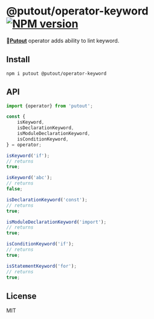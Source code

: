 # @putout/operator-keyword [![NPM version][NPMIMGURL]][NPMURL]

[NPMIMGURL]: https://img.shields.io/npm/v/@putout/operator-keyword.svg?style=flat&longCache=true
[NPMURL]: https://npmjs.org/package/@putout/operator-keyword "npm"

🐊[**Putout**](https://github.com/coderaiser/putout) operator adds ability to lint keyword.

## Install

```
npm i putout @putout/operator-keyword
```

## API

```js
import {operator} from 'putout';

const {
    isKeyword,
    isDeclarationKeyword,
    isModuleDeclarationKeyword,
    isConditionKeyword,
} = operator;

isKeyword('if');
// returns
true;

isKeyword('abc');
// returns
false;

isDeclarationKeyword('const');
// returns
true;

isModuleDeclarationKeyword('import');
// returns
true;

isConditionKeyword('if');
// returns
true;

isStatementKeyword('for');
// returns
true;
```

## License

MIT
